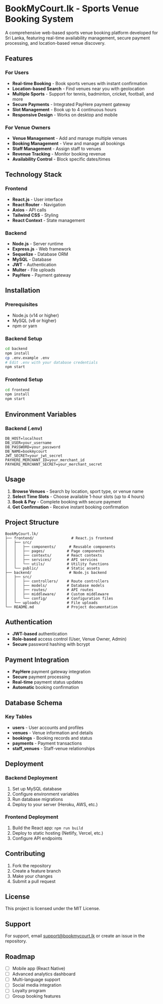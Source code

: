 # BookMyCourt.lk - Sports Venue Booking System

A comprehensive web-based sports venue booking platform developed for Sri Lanka, featuring real-time availability management, secure payment processing, and location-based venue discovery.

## Features

### For Users
- **Real-time Booking** - Book sports venues with instant confirmation
- **Location-based Search** - Find venues near you with geolocation
- **Multiple Sports** - Support for tennis, badminton, cricket, football, and more
- **Secure Payments** - Integrated PayHere payment gateway
- **Slot Management** - Book up to 4 continuous hours
- **Responsive Design** - Works on desktop and mobile

### For Venue Owners
- **Venue Management** - Add and manage multiple venues
- **Booking Management** - View and manage all bookings
- **Staff Management** - Assign staff to venues
- **Revenue Tracking** - Monitor booking revenue
- **Availability Control** - Block specific dates/times

## Technology Stack

### Frontend
- **React.js** - User interface
- **React Router** - Navigation
- **Axios** - API calls
- **Tailwind CSS** - Styling
- **React Context** - State management

### Backend
- **Node.js** - Server runtime
- **Express.js** - Web framework
- **Sequelize** - Database ORM
- **MySQL** - Database
- **JWT** - Authentication
- **Multer** - File uploads
- **PayHere** - Payment gateway

## Installation

### Prerequisites
- Node.js (v14 or higher)
- MySQL (v8 or higher)
- npm or yarn

### Backend Setup
```bash
cd backend
npm install
cp .env.example .env
# Edit .env with your database credentials
npm start
```

### Frontend Setup
```bash
cd frontend
npm install
npm start
```

##  Environment Variables

### Backend (.env)
```env
DB_HOST=localhost
DB_USER=your_username
DB_PASSWORD=your_password
DB_NAME=bookmycourt
JWT_SECRET=your_jwt_secret
PAYHERE_MERCHANT_ID=your_merchant_id
PAYHERE_MERCHANT_SECRET=your_merchant_secret
```

##  Usage

1. **Browse Venues** - Search by location, sport type, or venue name
2. **Select Time Slots** - Choose available 1-hour slots (up to 4 hours)
3. **Book & Pay** - Complete booking with secure payment
4. **Get Confirmation** - Receive instant booking confirmation

##  Project Structure

```
BookMyCourt.lk/
├── frontend/                 # React.js frontend
│   ├── src/
│   │   ├── components/      # Reusable components
│   │   ├── pages/          # Page components
│   │   ├── contexts/       # React contexts
│   │   ├── services/       # API services
│   │   └── utils/          # Utility functions
│   └── public/             # Static assets
├── backend/                 # Node.js backend
│   ├── src/
│   │   ├── controllers/    # Route controllers
│   │   ├── models/         # Database models
│   │   ├── routes/         # API routes
│   │   ├── middleware/     # Custom middleware
│   │   └── config/         # Configuration files
│   └── uploads/            # File uploads
└── README.md               # Project documentation
```

##  Authentication

- **JWT-based** authentication
- **Role-based** access control (User, Venue Owner, Admin)
- **Secure** password hashing with bcrypt

##  Payment Integration

- **PayHere** payment gateway integration
- **Secure** payment processing
- **Real-time** payment status updates
- **Automatic** booking confirmation

##  Database Schema

### Key Tables
- **users** - User accounts and profiles
- **venues** - Venue information and details
- **bookings** - Booking records and status
- **payments** - Payment transactions
- **staff_venues** - Staff-venue relationships

##  Deployment

### Backend Deployment
1. Set up MySQL database
2. Configure environment variables
3. Run database migrations
4. Deploy to your server (Heroku, AWS, etc.)

### Frontend Deployment
1. Build the React app: `npm run build`
2. Deploy to static hosting (Netlify, Vercel, etc.)
3. Configure API endpoints

##  Contributing

1. Fork the repository
2. Create a feature branch
3. Make your changes
4. Submit a pull request

##  License

This project is licensed under the MIT License.

##  Support

For support, email support@bookmycourt.lk or create an issue in the repository.

##  Roadmap

- [ ] Mobile app (React Native)
- [ ] Advanced analytics dashboard
- [ ] Multi-language support
- [ ] Social media integration
- [ ] Loyalty program
- [ ] Group booking features
